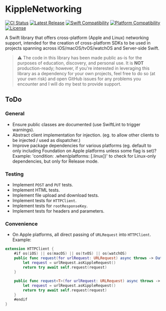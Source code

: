 # KippleNetworking

[![CI Status](https://github.com/bdrelling/KippleNetworking/actions/workflows/tests.yml/badge.svg)](https://github.com/bdrelling/KippleNetworking/actions/workflows/tests.yml)
[![Latest Release](https://img.shields.io/github/v/tag/swift-kipple/Networking?color=blue&label=latest)](https://github.com/swift-kipple/Networking/releases)
[![Swift Compatibility](https://img.shields.io/endpoint?url=https%3A%2F%2Fswiftpackageindex.com%2Fapi%2Fpackages%2Fswift-kipple%2FNetworking%2Fbadge%3Ftype%3Dswift-versions)](https://swiftpackageindex.com/swift-kipple/Networking)
[![Platform Compatibility](https://img.shields.io/endpoint?url=https%3A%2F%2Fswiftpackageindex.com%2Fapi%2Fpackages%2Fswift-kipple%2FNetworking%2Fbadge%3Ftype%3Dplatforms)](https://swiftpackageindex.com/swift-kipple/Networking)
[![License](https://img.shields.io/github/license/swift-kipple/Networking)](https://github.com/swift-kipple/Networking/blob/main/LICENSE)

A Swift library that offers cross-platform (Apple and Linux) networking support, intended for the creation of cross-platform SDKs to be used in projects spanning across iOS/macOS/tvOS/watchOS and Server-side Swift.

> :warning: The code in this library has been made public as-is for the purposes of education, discovery, and personal use. It is **NOT** production-ready; however, if you're interested in leveraging this library as a dependency for your own projects, feel free to do so (at your own risk) and open GitHub issues for any problems you encounter and I will do my best to provide support.

## ToDo

### General

- Ensure public classes are documented (use SwiftLint to trigger warnings).
- Abstract client implementation for injection. (eg. to allow other clients to be injected / used as dispatcher.)
- Improve package dependencies for various platforms (eg. default to only including Foundation on Apple platforms unless some flag is set)? Example: 'condition: .when(platforms: [.linux])' to check for Linux-only dependencies, but only for Release mode.

### Testing

- Implement `POST` and `PUT` tests.
- Implement HTML tests.
- Implement file upload and download tests.
- Implement tests for `HTTPClient`.
- Implement tests for `rootResponseKey`.
- Implement tests for headers and parameters.

### Convenience

- On Apple platforms, all direct passing of `URLRequest` into `HTTPClient`. Example:

```swift
extension HTTPClient {
    #if os(iOS) || os(macOS) || os(tvOS) || os(watchOS)
    public func request(for urlRequest: URLRequest) async throws -> Data {
        let request = urlRequest.asKippleRequest()
        return try await self.request(request)
    }
    
    public func request<T>(for urlRequest: URLRequest) async throws -> DataResponse<T> where T: Decodable {
        let request = urlRequest.asKippleRequest()
        return try await self.request(request)
    }
    #endif
}
```
